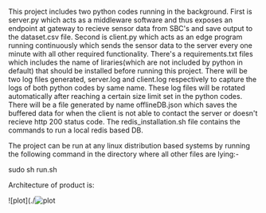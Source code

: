 This project includes two python codes running in the background.
First is server.py which acts as a middleware software and thus exposes an endpoint at gateway to recieve sensor data from SBC's and save output to the dataset.csv file.
Second is client.py which acts as an edge program running continuously which sends the sensor data to the server every one minute with all other required functionality.
There's a requirements.txt files which includes the name of liraries(which are not included by python in default) that should be installed before running this project.
There will be two log files generated, server.log and client.log respectively to capture the logs of both python codes by same name. These log files will be rotated automatically after reaching a certain size limit set in the python codes.
There will be a file generated by name offlineDB.json which saves the buffered data for when the client is not able to contact the server or doesn't recieve http 200 status code.
The redis_installation.sh file contains the commands to run a local redis based DB.

The project can be run at any linux distribution based systems by running the following command in the directory where all other files are lying:-

sudo sh run.sh

Architecture of product is: 

![plot](./![plot](./Jharavi007/PythonProjects/client-server/edge_program.png)

